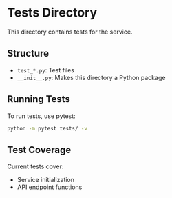 # Tests Directory

This directory contains tests for the service.

## Structure

- `test_*.py`: Test files
- `__init__.py`: Makes this directory a Python package

## Running Tests

To run tests, use pytest:

```bash
python -m pytest tests/ -v
```

## Test Coverage

Current tests cover:
- Service initialization
- API endpoint functions